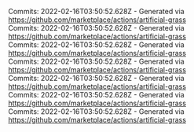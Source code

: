 Commits: 2022-02-16T03:50:52.628Z - Generated via https://github.com/marketplace/actions/artificial-grass
<br>
Commits: 2022-02-16T03:50:52.628Z - Generated via https://github.com/marketplace/actions/artificial-grass
<br>
Commits: 2022-02-16T03:50:52.628Z - Generated via https://github.com/marketplace/actions/artificial-grass
<br>
Commits: 2022-02-16T03:50:52.628Z - Generated via https://github.com/marketplace/actions/artificial-grass
<br>
Commits: 2022-02-16T03:50:52.628Z - Generated via https://github.com/marketplace/actions/artificial-grass
<br>
Commits: 2022-02-16T03:50:52.628Z - Generated via https://github.com/marketplace/actions/artificial-grass
<br>
Commits: 2022-02-16T03:50:52.628Z - Generated via https://github.com/marketplace/actions/artificial-grass
<br>
